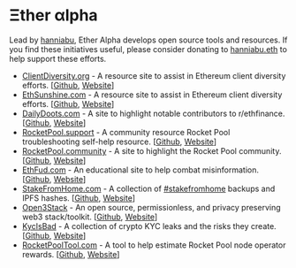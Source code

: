 # Ξther αlpha

Lead by [hanniabu](https://twitter.com/hanni_abu), Ether Alpha develops open source tools and resources. If you find these initiatives useful, please consider donating to [hanniabu.eth](https://etherscan.io/address/hanniabu.eth) to help support these efforts.


- <u>ClientDiversity.org</u> - A resource site to assist in Ethereum client diversity efforts. [[Github](https://github.com/etheralpha/clientdiversity-org), [Website](https://clientdiversity.org/)]
- <u>EthSunshine.com</u> - A resource site to assist in Ethereum client diversity efforts. [[Github](https://github.com/etheralpha/project-sunshine), [Website](https://ethsunshine.com/)]
- <u>DailyDoots.com</u> - A site to highlight notable contributors to r/ethfinance. [[Github](https://github.com/etheralpha/dailydoots-com), [Website](https://dailydoots.com)]
- <u>RocketPool.support</u> - A community resource Rocket Pool troubleshooting self-help resource. [[Github](https://github.com/etheralpha/rocketpool-support), [Website](https://rocketpool.support/)]
- <u>RocketPool.community</u> - A site to highlight the Rocket Pool community. [[Github](https://github.com/etheralpha/rocketpool-community), [Website](https://rocketpool.community/)]
- <u>EthFud.com</u> - An educational site to help combat misinformation. [[Github](https://github.com/etheralpha/ethfud-com), [Website](https://ethfud.com/)]
- <u>StakeFromHome.com</u> - A collection of [#stakefromhome](https://twitter.com/search?q=stakefromhome&src=recent_search_click&f=image) backups and IPFS hashes. [[Github](https://github.com/etheralpha/stakefromhome-com), [Website](https://stakefromhome.com)]
- <u>Open3Stack</u> - An open source, permissionless, and privacy preserving web3 stack/toolkit. [[Github](https://github.com/etheralpha/open3stack), [Website](https://open3stack.netlify.app/)]
- <u>KycIsBad</u> - A collection of crypto KYC leaks and the risks they create. [[Github](https://github.com/etheralpha/kycisbad), [Website](https://kycisbad.netlify.app/)]
- <u>RocketPoolTool.com</u> - A tool to help estimate Rocket Pool node operator rewards. [[Github](https://github.com/etheralpha/rocketpool-community), [Website](https://www.rocketpooltool.com/)]
